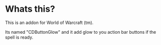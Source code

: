 # Whats this?

This is an addon for World of Warcraft (tm).

Its named "CDButtonGlow" and it add glow to you action bar buttons if the spell is ready.
